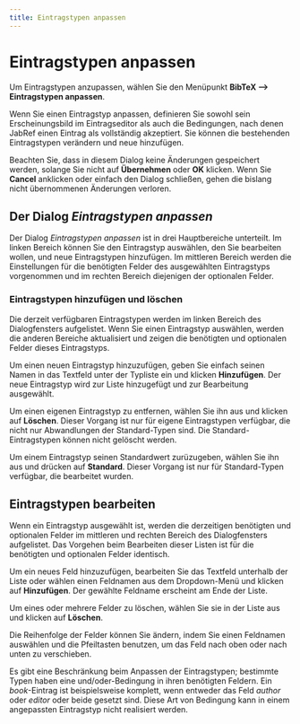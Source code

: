 ```yaml
---
title: Eintragstypen anpassen
---
```


# Eintragstypen anpassen

Um Eintragstypen anzupassen, wählen Sie den Menüpunkt **BibTeX --&gt; Eintragstypen anpassen**.

Wenn Sie einen Eintragstyp anpassen, definieren Sie sowohl sein Erscheinungsbild im Eintragseditor als auch die Bedingungen, nach denen JabRef einen Eintrag als vollständig akzeptiert. Sie können die bestehenden Eintragstypen verändern und neue hinzufügen.

Beachten Sie, dass in diesem Dialog keine Änderungen gespeichert werden, solange Sie nicht auf **Übernehmen** oder **OK** klicken. Wenn Sie **Cancel** anklicken oder einfach den Dialog schließen, gehen die bislang nicht übernommenen Änderungen verloren.

## Der Dialog *Eintragstypen anpassen*

Der Dialog *Eintragstypen anpassen* ist in drei Hauptbereiche unterteilt. Im linken Bereich können Sie den Eintragstyp auswählen, den Sie bearbeiten wollen, und neue Eintragstypen hinzufügen. Im mittleren Bereich werden die Einstellungen für die benötigten Felder des ausgewählten Eintragstyps vorgenommen und im rechten Bereich diejenigen der optionalen Felder.

### Eintragstypen hinzufügen und löschen

Die derzeit verfügbaren Eintragstypen werden im linken Bereich des Dialogfensters aufgelistet. Wenn Sie einen Eintragstyp auswählen, werden die anderen Bereiche aktualisiert und zeigen die benötigten und optionalen Felder dieses Eintragstyps.

Um einen neuen Eintragstyp hinzuzufügen, geben Sie einfach seinen Namen in das Textfeld unter der Typliste ein und klicken **Hinzufügen**. Der neue Eintragstyp wird zur Liste hinzugefügt und zur Bearbeitung ausgewählt.

Um einen eigenen Eintragstyp zu entfernen, wählen Sie ihn aus und klicken auf **Löschen**. Dieser Vorgang ist nur für eigene Eintragstypen verfügbar, die nicht nur Abwandlungen der Standard-Typen sind. Die Standard-Eintragstypen können nicht gelöscht werden.

Um einem Eintragstyp seinen Standardwert zurüzugeben, wählen Sie ihn aus und drücken auf **Standard**. Dieser Vorgang ist nur für Standard-Typen verfügbar, die bearbeitet wurden.

## Eintragstypen bearbeiten

Wenn ein Eintragstyp ausgewählt ist, werden die derzeitigen benötigten und optionalen Felder im mittleren und rechten Bereich des Dialogfensters aufgelistet. Das Vorgehen beim Bearbeiten dieser Listen ist für die benötigten und optionalen Felder identisch.

Um ein neues Feld hinzuzufügen, bearbeiten Sie das Textfeld unterhalb der Liste oder wählen einen Feldnamen aus dem Dropdown-Menü und klicken auf **Hinzufügen**. Der gewählte Feldname erscheint am Ende der Liste.

Um eines oder mehrere Felder zu löschen, wählen Sie sie in der Liste aus und klicken auf **Löschen**.

Die Reihenfolge der Felder können Sie ändern, indem Sie einen Feldnamen auswählen und die Pfeiltasten benutzen, um das Feld nach oben oder nach unten zu verschieben.

Es gibt eine Beschränkung beim Anpassen der Eintragstypen; bestimmte Typen haben eine und/oder-Bedingung in ihren benötigten Feldern. Ein *book*-Eintrag ist beispielsweise komplett, wenn entweder das Feld *author* oder *editor* oder beide gesetzt sind. Diese Art von Bedingung kann in einem angepassten Eintragstyp nicht realisiert werden.

